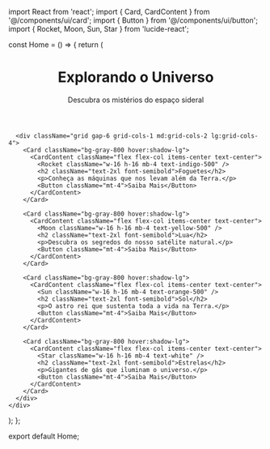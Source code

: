 import React from 'react';
import { Card, CardContent } from '@/components/ui/card';
import { Button } from '@/components/ui/button';
import { Rocket, Moon, Sun, Star } from 'lucide-react';

const Home = () => {
  return (
    <div className="min-h-screen bg-gradient-to-b from-black to-blue-900 text-white p-6">
      <header className="text-center mb-10">
        <h1 className="text-4xl font-bold mb-2">Explorando o Universo</h1>
        <p className="text-xl">Descubra os mistérios do espaço sideral</p>
      </header>

      <div className="grid gap-6 grid-cols-1 md:grid-cols-2 lg:grid-cols-4">
        <Card className="bg-gray-800 hover:shadow-lg">
          <CardContent className="flex flex-col items-center text-center">
            <Rocket className="w-16 h-16 mb-4 text-indigo-500" />
            <h2 className="text-2xl font-semibold">Foguetes</h2>
            <p>Conheça as máquinas que nos levam além da Terra.</p>
            <Button className="mt-4">Saiba Mais</Button>
          </CardContent>
        </Card>

        <Card className="bg-gray-800 hover:shadow-lg">
          <CardContent className="flex flex-col items-center text-center">
            <Moon className="w-16 h-16 mb-4 text-yellow-500" />
            <h2 className="text-2xl font-semibold">Lua</h2>
            <p>Descubra os segredos do nosso satélite natural.</p>
            <Button className="mt-4">Saiba Mais</Button>
          </CardContent>
        </Card>

        <Card className="bg-gray-800 hover:shadow-lg">
          <CardContent className="flex flex-col items-center text-center">
            <Sun className="w-16 h-16 mb-4 text-orange-500" />
            <h2 className="text-2xl font-semibold">Sol</h2>
            <p>O astro rei que sustenta toda a vida na Terra.</p>
            <Button className="mt-4">Saiba Mais</Button>
          </CardContent>
        </Card>

        <Card className="bg-gray-800 hover:shadow-lg">
          <CardContent className="flex flex-col items-center text-center">
            <Star className="w-16 h-16 mb-4 text-white" />
            <h2 className="text-2xl font-semibold">Estrelas</h2>
            <p>Gigantes de gás que iluminam o universo.</p>
            <Button className="mt-4">Saiba Mais</Button>
          </CardContent>
        </Card>
      </div>
    </div>
  );
};

export default Home;

